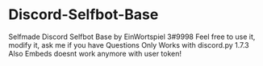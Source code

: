 # Discord-Selfbot-Base
Selfmade Discord Selfbot Base by EinWortspiel 3#9998
Feel free to use it, modify it, ask me if you have Questions
Only Works with discord.py 1.7.3
Also Embeds doesnt work anymore with user token!
